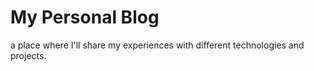 # My Personal Blog

a place where I'll share my experiences with different technologies and projects.